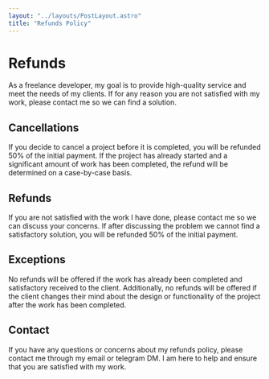 ```yaml
---
layout: "../layouts/PostLayout.astro"
title: "Refunds Policy"
---
```


# Refunds

As a freelance developer, my goal is to provide high-quality service and meet the needs of my clients. If for any reason you are not satisfied with my work, please contact me so we can find a solution.

## Cancellations

If you decide to cancel a project before it is completed, you will be refunded 50% of the initial payment. If the project has already started and a significant amount of work has been completed, the refund will be determined on a case-by-case basis.

## Refunds

If you are not satisfied with the work I have done, please contact me so we can discuss your concerns. If after discussing the problem we cannot find a satisfactory solution, you will be refunded 50% of the initial payment.

## Exceptions

No refunds will be offered if the work has already been completed and satisfactory received to the client. Additionally, no refunds will be offered if the client changes their mind about the design or functionality of the project after the work has been completed.

## Contact

If you have any questions or concerns about my refunds policy, please contact me through my email or telegram DM. I am here to help and ensure that you are satisfied with my work.